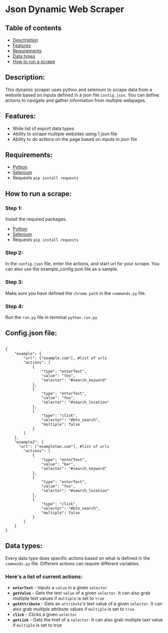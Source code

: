 # Json Dynamic Web Scraper

## Table of contents
* [Desctription](#description)
* [Features](#features)
* [Requirements](#requirements)
* [Data types](#data-types)
* [How to run a scrape](#how-to-run-a-scrape)

## Description:
This dynamic scraper uses python and selenium to scrape data from a website based on inputs defined in a json file ```config.json```. You can define actions to navigate and gather information from multiple webpages. 

## Features:
* Wide list of export data types
* Ability to scrape multiple websites using 1 json file
* Ability to do actions on the page based on inputs in json file

## Requirements:
* [Python](https://www.python.org/downloads/)
* [Selenium](https://www.seleniumhq.org/download/)
* Requests ```pip install requests```

## How to run a scrape:

### **Step 1:**

Install the required packages.
* [Python](https://www.python.org/downloads/)
* [Selenium](https://www.seleniumhq.org/download/)
* Requests ```pip install requests```

### **Step 2:**

In the ```config.json``` file, enter the actions, and start url for your scrape. You can also use the example_config.json file as a sample.

### **Step 3:**

Make sure you have defined the ```chrome_path``` in the ```commands.py``` file. 

### **Step 4:**

Run the ```run.py``` file in terminal ```python run.py```

## Config.json file:
```

{
    "example": {
        "url": ["example.com"], #list of urls
        "actions": [
            {
                "type": "enterText",
                "value": "foo",
                "selector": "#search_keyword"
            },
            {
                "type": "enterText",
                "value": "foo",
                "selector": "#search_location"
            },
            {
                "type": "click",
                "selector": "#btn_search",
                "multiple": false
            }
        ]
    },
    "example2": {
      "url": ["exampletwo.com"], #list of urls
        "actions": [ 
            {
                "type": "enterText",
                "value": "bar",
                "selector": "#search_keyword"
            },
            {
                "type": "enterText",
                "value": "foo",
                "selector": "#search_location"
            },
            {
                "type": "click",
                "selector": "#btn_search",
                "multiple": false
            }
        ]
    }
}
```

## Data types:

Every data type does specific actions based on what is defined in the ```commands.py``` file. Different actions can require different variables.

### Here's a list of current actions:
* **```enterText```** - Inputs a ```value``` in a given ```selector```
* **```getValue```** - Gets the text ```value``` of a given ```selector```. It can also grab multiple text values if ```multiple``` is set to ```true```
* **```getAttribute```** - Gets an ```attribute```'s text value of a given ```selector```. It can also grab multiple attribute values if ```multiple``` is set to ```true```
* **```click```** - Clicks a given ```selector```
* **```getLink```** - Gets the href of a ```selector```. It can also grab multiple taxt value if ```multiple``` is set to true

